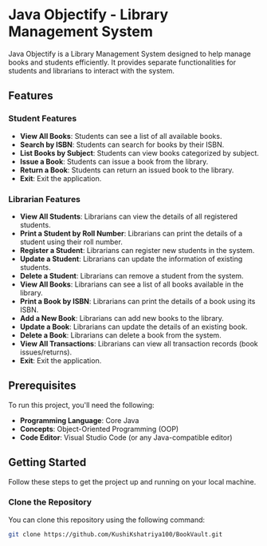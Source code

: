 # Java Objectify - Library Management System

Java Objectify is a Library Management System designed to help manage books and students efficiently. It provides separate functionalities for students and librarians to interact with the system.

## Features

### Student Features
- **View All Books**: Students can see a list of all available books.
- **Search by ISBN**: Students can search for books by their ISBN.
- **List Books by Subject**: Students can view books categorized by subject.
- **Issue a Book**: Students can issue a book from the library.
- **Return a Book**: Students can return an issued book to the library.
- **Exit**: Exit the application.

### Librarian Features
- **View All Students**: Librarians can view the details of all registered students.
- **Print a Student by Roll Number**: Librarians can print the details of a student using their roll number.
- **Register a Student**: Librarians can register new students in the system.
- **Update a Student**: Librarians can update the information of existing students.
- **Delete a Student**: Librarians can remove a student from the system.
- **View All Books**: Librarians can see a list of all books available in the library.
- **Print a Book by ISBN**: Librarians can print the details of a book using its ISBN.
- **Add a New Book**: Librarians can add new books to the library.
- **Update a Book**: Librarians can update the details of an existing book.
- **Delete a Book**: Librarians can delete a book from the system.
- **View All Transactions**: Librarians can view all transaction records (book issues/returns).
- **Exit**: Exit the application.

## Prerequisites

To run this project, you'll need the following:

- **Programming Language**: Core Java
- **Concepts**: Object-Oriented Programming (OOP)
- **Code Editor**: Visual Studio Code (or any Java-compatible editor)

## Getting Started

Follow these steps to get the project up and running on your local machine.

### Clone the Repository

You can clone this repository using the following command:

```bash
git clone https://github.com/KushiKshatriya100/BookVault.git

